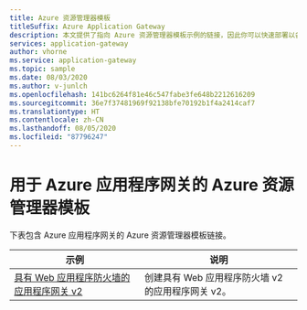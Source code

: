 ```yaml
---
title: Azure 资源管理器模板
titleSuffix: Azure Application Gateway
description: 本文提供了指向 Azure 资源管理器模板示例的链接，因此你可以快速部署以各种方式配置的 Azure 应用程序网关。
services: application-gateway
author: vhorne
ms.service: application-gateway
ms.topic: sample
ms.date: 08/03/2020
ms.author: v-junlch
ms.openlocfilehash: 141bc6264f81e46c547fabe3fe648b2212616209
ms.sourcegitcommit: 36e7f37481969f92138bfe70192b1f4a2414caf7
ms.translationtype: HT
ms.contentlocale: zh-CN
ms.lasthandoff: 08/05/2020
ms.locfileid: "87796247"
---
```

# <a name="azure-resource-manager-templates-for-azure-application-gateway"></a>用于 Azure 应用程序网关的 Azure 资源管理器模板

下表包含 Azure 应用程序网关的 Azure 资源管理器模板链接。

| 示例 | 说明 |
|-------- | ----------- |
| [具有 Web 应用程序防火墙的应用程序网关 v2](https://azure.microsoft.com/resources/templates/ag-docs-wafv2/) | 创建具有 Web 应用程序防火墙 v2 的应用程序网关 v2。|

